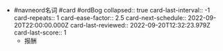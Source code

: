 - #navneord名词 #card #ordBog
  collapsed:: true
  card-last-interval:: -1
  card-repeats:: 1
  card-ease-factor:: 2.5
  card-next-schedule:: 2022-09-20T22:00:00.000Z
  card-last-reviewed:: 2022-09-20T12:32:23.979Z
  card-last-score:: 1
	- 报酬